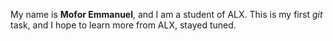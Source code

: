 My name is **Mofor Emmanuel**, and I am a student of ALX. This is my first *git* task, and I hope to learn more from ALX, stayed tuned.
